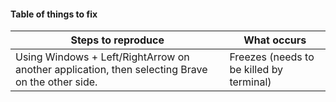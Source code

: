 #### Table of things to fix

| Steps to reproduce                                                                              | What occurs                              |
| ----------------------------------------------------------------------------------------------- | ---------------------------------------- |
| Using Windows + Left/RightArrow on another application, then selecting Brave on the other side. | Freezes (needs to be killed by terminal) |
